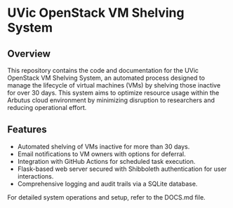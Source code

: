 # UVic OpenStack VM Shelving System

## Overview

This repository contains the code and documentation for the UVic OpenStack VM Shelving System, an automated process designed to manage the lifecycle of virtual machines (VMs) by shelving those inactive for over 30 days. This system aims to optimize resource usage within the Arbutus cloud environment by minimizing disruption to researchers and reducing operational effort.

## Features

- Automated shelving of VMs inactive for more than 30 days.
- Email notifications to VM owners with options for deferral.
- Integration with GitHub Actions for scheduled task execution.
- Flask-based web server secured with Shibboleth authentication for user interactions.
- Comprehensive logging and audit trails via a SQLite database.

For detailed system operations and setup, refer to the DOCS.md file.
